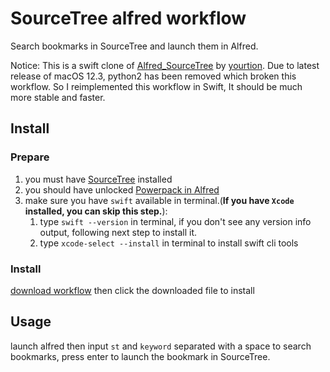 # SourceTree alfred workflow
Search bookmarks in SourceTree and launch them in Alfred.

Notice: This is a swift clone of [Alfred_SourceTree](https://github.com/yourtion/Alfred_SourceTree) by [yourtion](https://github.com/yourtion). Due to latest release of macOS 12.3, python2 has been removed which broken this workflow. So I reimplemented this workflow in Swift, It should be much more stable and faster.

## Install
### Prepare
1. you must have [SourceTree](https://www.sourcetreeapp.com/) installed
2. you should have unlocked [Powerpack in Alfred](https://www.alfredapp.com/powerpack/)
3. make sure you have `swift` available in terminal.(**If you have `Xcode` installed, you can skip this step.**):
   1. type `swift --version` in terminal, if you don't see any version info output, following next step to install it.
   2. type `xcode-select --install` in terminal to install swift cli tools


### Install

[download workflow](https://github.com/oe/sourcetree-alfred-workflow/raw/main/SourceTree.alfredworkflow) then click the downloaded file to install

## Usage
launch alfred then input `st` and `keyword` separated with a space to search bookmarks, press enter to launch the bookmark in SourceTree.

